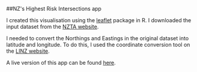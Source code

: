 ##NZ's Highest Risk Intersections app

I created this visualisation using the [leaflet](http://leafletjs.com/) package in R. I downloaded the input dataset from the [NZTA website](http://www.nzta.govt.nz/assets/resources/high-risk-intersections-guide/docs/high-risk-intersections.csv).

I needed to convert the Northings and Eastings in the original dataset into latitude and longitude. 
To do this, I used the coordinate conversion tool on the [LINZ website](http://apps.linz.govt.nz/coordinate-conversion/index.aspx).

A live version of this app can be found [here](https://conrad.shinyapps.io/high-risk-intersections-nz/).
